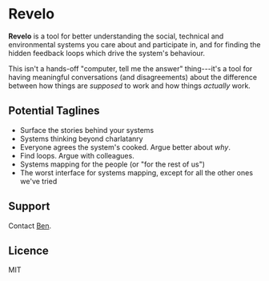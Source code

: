 # Revelo

**Revelo** is a tool for better understanding the social, technical and
environmental systems you care about and participate in, and for finding the
hidden feedback loops which drive the system's behaviour.

This isn't a hands-off "computer, tell me the answer" thing---it's a tool for
having meaningful conversations (and disagreements) about the difference between
how things are _supposed_ to work and how things _actually_ work.

## Potential Taglines

- Surface the stories behind your systems
- Systems thinking beyond charlatanry
- Everyone agrees the system's cooked. Argue better about _why_.
- Find loops. Argue with colleagues.
- Systems mapping for the people (or "for the rest of us")
- The worst interface for systems mapping, except for all the other ones we've
  tried

## Support

Contact [Ben](mailto:ben.swift@anu.edu.au).

## Licence

MIT
